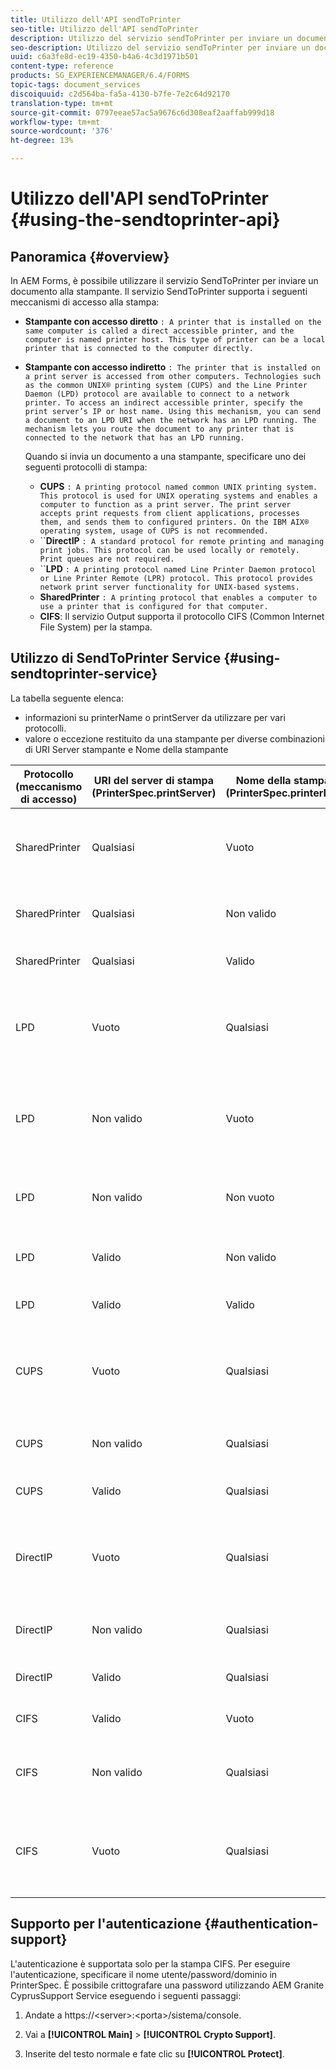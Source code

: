 ```yaml
---
title: Utilizzo dell'API sendToPrinter
seo-title: Utilizzo dell'API sendToPrinter
description: Utilizzo del servizio sendToPrinter per inviare un documento alla stampante.
seo-description: Utilizzo del servizio sendToPrinter per inviare un documento alla stampante.
uuid: c6a3fe8d-ec19-4350-b4a6-4c3d1971b501
content-type: reference
products: SG_EXPERIENCEMANAGER/6.4/FORMS
topic-tags: document_services
discoiquuid: c2d564ba-fa5a-4130-b7fe-7e2c64d92170
translation-type: tm+mt
source-git-commit: 0797eeae57ac5a9676c6d308eaf2aaffab999d18
workflow-type: tm+mt
source-wordcount: '376'
ht-degree: 13%

---
```



# Utilizzo dell&#39;API sendToPrinter {#using-the-sendtoprinter-api}

## Panoramica {#overview}

In  AEM Forms, è possibile utilizzare il servizio SendToPrinter per inviare un documento alla stampante. Il servizio SendToPrinter supporta i seguenti meccanismi di accesso alla stampa:

* **Stampante con accesso diretto** `: A printer that is installed on the same computer is called a direct accessible printer, and the computer is named printer host. This type of printer can be a local printer that is connected to the computer directly.`

* **Stampante con accesso indiretto** `: The printer that is installed on a print server is accessed from other computers. Technologies such as the common UNIX® printing system (CUPS) and the Line Printer Daemon (LPD) protocol are available to connect to a network printer. To access an indirect accessible printer, specify the print server’s IP or host name. Using this mechanism, you can send a document to an LPD URI when the network has an LPD running. The mechanism lets you route the document to any printer that is connected to the network that has an LPD running.`

   Quando si invia un documento a una stampante, specificare uno dei seguenti protocolli di stampa:

   * **CUPS** `: A printing protocol named common UNIX printing system. This protocol is used for UNIX operating systems and enables a computer to function as a print server. The print server accepts print requests from client applications, processes them, and sends them to configured printers. On the IBM AIX® operating system, usage of CUPS is not recommended.`
   * ``**DirectIP** `: A standard protocol for remote printing and managing print jobs. This protocol can be used locally or remotely. Print queues are not required.`
   * ``**LPD** `: A printing protocol named Line Printer Daemon protocol or Line Printer Remote (LPR) protocol. This protocol provides network print server functionality for UNIX-based systems.`
   * **SharedPrinter** `: A printing protocol that enables a computer to use a printer that is configured for that computer.`
   * **CIFS**: Il servizio Output supporta il protocollo CIFS (Common Internet File System) per la stampa.

## Utilizzo di SendToPrinter Service {#using-sendtoprinter-service}

La tabella seguente elenca:

* informazioni su printerName o printServer da utilizzare per vari protocolli.
* valore o eccezione restituito da una stampante per diverse combinazioni di URI Server stampante e Nome della stampante

| Protocollo (meccanismo di accesso) | URI del server di stampa (PrinterSpec.printServer) | Nome della stampante (PrinterSpec.printerName) | Risultato |
|--- |--- |--- |--- |
| SharedPrinter | Qualsiasi | Vuoto | Eccezione: L&#39;argomento richiesto sPrinterName non può essere vuoto. |
| SharedPrinter | Qualsiasi | Non valido | Un&#39;eccezione indica che la stampante non è stata trovata. |
| SharedPrinter | Qualsiasi | Valido | Processo di stampa completato. |
| LPD | Vuoto | Qualsiasi | un&#39;eccezione che indica che l&#39;argomento richiesto sPrintServerUri non può essere vuoto. |
| LPD | Non valido | Vuoto | un&#39;eccezione che indica che l&#39;argomento richiesto sPrinterName non può essere vuoto. |
| LPD | Non valido | Non vuoto | eccezione che indica che sPrintServerUri non è stato trovato. |
| LPD | Valido | Non valido | eccezione che indica che la stampante non è stata trovata. |
| LPD | Valido | Valido | Un processo di stampa di successo. |
| CUPS | Vuoto | Qualsiasi | un&#39;eccezione che indica che l&#39;argomento richiesto sPrintServerUri non può essere vuoto. |
| CUPS | Non valido | Qualsiasi | eccezione che indica che la stampante non è stata trovata. |
| CUPS | Valido | Qualsiasi | Processo di stampa completato. |
| DirectIP | Vuoto | Qualsiasi | un&#39;eccezione che indica che l&#39;argomento richiesto sPrintServerUri non può essere vuoto. |
| DirectIP | Non valido | Qualsiasi | eccezione che indica che la stampante non è stata trovata. |
| DirectIP | Valido | Qualsiasi | Processo di stampa completato. |
| CIFS | Valido | Vuoto | Processo di stampa completato. |
| CIFS | Non valido | Qualsiasi | errore sconosciuto durante la stampa tramite CIFS. |
| CIFS | Vuoto | Qualsiasi | un&#39;eccezione che indica che l&#39;argomento richiesto sPrintServerUri non può essere vuoto. |

## Supporto per l&#39;autenticazione {#authentication-support}

L&#39;autenticazione è supportata solo per la stampa CIFS. Per eseguire l&#39;autenticazione, specificare il nome utente/password/dominio in PrinterSpec. È possibile crittografare una password utilizzando AEM Granite CyprusSupport Service eseguendo i seguenti passaggi:

1. Andate a https://&lt;server>:&lt;porta>/sistema/console.

1. Vai a **[!UICONTROL Main]** > **[!UICONTROL Crypto Support]**.

1. Inserite del testo normale e fate clic su **[!UICONTROL Protect]**.

